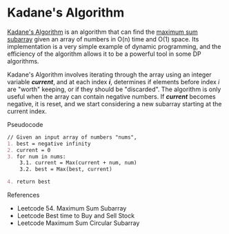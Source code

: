 # Kadane's Algorithm

[Kadane's Algorithm](https://en.wikipedia.org/wiki/Maximum\_subarray\_problem#Kadane's\_algorithm) is an algorithm that can find the [maximum sum subarray](https://leetcode.com/problems/maximum-subarray/) given an array of numbers in O(n) time and O(1) space. Its implementation is a very simple example of dynamic programming, and the efficiency of the algorithm allows it to be a powerful tool in some DP algorithms.&#x20;

Kadane's Algorithm involves iterating through the array using an integer variable _**current**_, and at each index _**i**_, determines if elements before index _i_ are "worth" keeping, or if they should be "discarded". The algorithm is only useful when the array can contain negative numbers. If _**current**_ becomes negative, it is reset, and we start considering a new subarray starting at the current index.

Pseudocode

```markdown
// Given an input array of numbers "nums",
1. best = negative infinity
2. current = 0
3. for num in nums:
    3.1. current = Max(current + num, num)
    3.2. best = Max(best, current)

4. return best
```

References

* Leetcode 54. Maximum Sum Subarray
* Leetcode Best time to Buy and Sell Stock
* Leetcode Maximum Sum Circular Subarray
